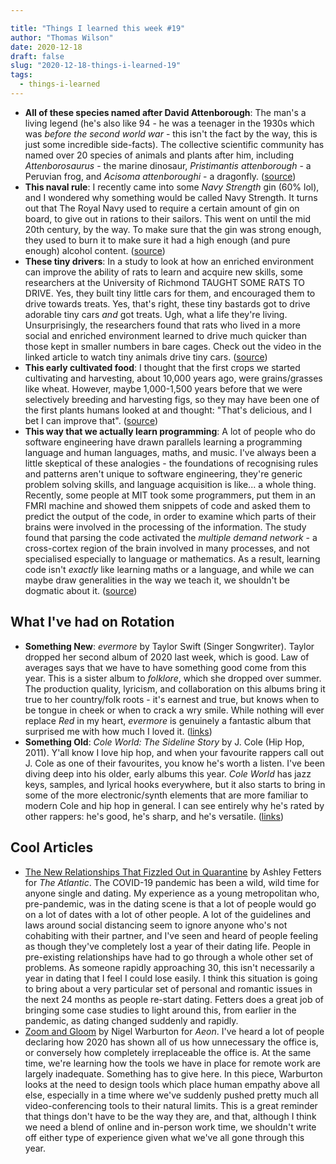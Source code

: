 ```yaml
---

title: "Things I learned this week #19"
author: "Thomas Wilson"
date: 2020-12-18
draft: false
slug: "2020-12-18-things-i-learned-19"
tags:
  - things-i-learned
---
```


- **All of these species named after David Attenborough**: The man's a living legend (he's also like 94 - he was a teenager in the 1930s which was _before the second world war_ - this isn't the fact by the way, this is just some incredible side-facts). The collective scientific community has named over 20 species of animals and plants after him, including _Attenborosaurus_ - the marine dinosaur, _Pristimantis attenborough_ - a Peruvian frog, and _Acisoma attenboroughi_ - a dragonfly. ([source](https://www.atlasobscura.com/articles/heres-every-living-or-extinct-creature-named-after-david-attenborough))
- **This naval rule**: I recently came into some _Navy Strength_ gin (60% lol), and I wondered why something would be called Navy Strength. It turns out that The Royal Navy used to require a certain amount of gin on board, to give out in rations to their sailors. This went on until the mid 20th century, by the way. To make sure that the gin was strong enough, they used to burn it to make sure it had a high enough (and pure enough) alcohol content. ([source](https://www.craft56.co.uk/blog/post/what-is-navy-strength-gin/))
- **These tiny drivers**: In a study to look at how an enriched environment can improve the ability of rats to learn and acquire new skills, some researchers at the University of Richmond TAUGHT SOME RATS TO DRIVE. Yes, they built tiny little cars for them, and encouraged them to drive towards treats. Yes, that's right, these tiny bastards got to drive adorable tiny cars _and_ got treats. Ugh, what a life they're living. Unsurprisingly, the researchers found that rats who lived in a more social and enriched environment learned to drive much quicker than those kept in smaller numbers in bare cages. Check out the video in the linked article to watch tiny animals drive tiny cars. ([source](https://arstechnica.com/science/2019/11/these-rats-learned-to-drive-tiny-cars-for-science/))
- **This early cultivated food**: I thought that the first crops we started cultivating and harvesting, about 10,000 years ago, were grains/grasses like wheat. However, maybe 1,000-1,500 years before that we were selectively breeding and harvesting figs, so they may have been one of the first plants humans looked at and thought: "That's delicious, and I bet I can improve that". ([source](https://science.sciencemag.org/content/312/5778/1292.1))
- **This way that we actually learn programming**: A lot of people who do software engineering have drawn parallels learning a programming language and human languages, maths, and music. I've always been a little skeptical of these analogies - the foundations of recognising rules and patterns aren't unique to software engineering, they're generic problem solving skills, and language acquisition is like... a whole thing. Recently, some people at MIT took some programmers, put them in an FMRI machine and showed them snippets of code and asked them to predict the output of the code, in order to examine which parts of their brains were involved in the processing of the information. The study found that parsing the code activated the _multiple demand network_ - a cross-cortex region of the brain involved in many processes, and not specialised especially to language or mathematics. As a result, learning code isn't _exactly_ like learning maths or a language, and while we can maybe draw generalities in the way we teach it, we shouldn't be dogmatic about it. ([source](https://news.mit.edu/2020/brain-reading-computer-code-1215))

## What I've had on Rotation

- **Something New**: _evermore_ by Taylor Swift (Singer Songwriter). Taylor dropped her second album of 2020 last week, which is good. Law of averages says that we have to have something good come from this year. This is a sister album to _folklore_, which she dropped over summer. The production quality, lyricism, and collaboration on this albums bring it true to her country/folk roots - it's earnest and true, but knows when to be tongue in cheek or when to crack a wry smile. While nothing will ever replace _Red_ in my heart, _evermore_ is genuinely a fantastic album that surprised me with how much I loved it. ([links](https://songwhip.com/taylor-swift/evermore))
- **Something Old**: _Cole World: The Sideline Story_ by J. Cole (Hip Hop, 2011). Y'all know I love hip hop, and when your favourite rappers call out J. Cole as one of their favourites, you know he's worth a listen. I've been diving deep into his older, early albums this year. _Cole World_ has jazz keys, samples, and lyrical hooks everywhere, but it also starts to bring in some of the more electronic/synth elements that are more familiar to modern Cole and hip hop in general. I can see entirely why he's rated by other rappers: he's good, he's sharp, and he's versatile. ([links](https://songwhip.com/j-cole/cole-world-the-sideline-story))

## Cool Articles

- [The New Relationships That Fizzled Out in Quarantine](https://www.theatlantic.com/family/archive/2020/05/new-relationships-coronavirus-pandemic/612352/) by Ashley Fetters for _The Atlantic_. The COVID-19 pandemic has been a wild, wild time for anyone single and dating. My experience as a young metropolitan who, pre-pandemic, was in the dating scene is that a lot of people would go on a lot of dates with a lot of other people. A lot of the guidelines and laws around social distancing seem to ignore anyone who's not cohabiting with their partner, and I've seen and heard of people feeling as though they've completely lost a year of their dating life. People in pre-existing relationships have had to go through a whole other set of problems. As someone rapidly approaching 30, this isn't necessarily a year in dating that I feel I could lose easily. I think this situation is going to bring about a very particular set of personal and romantic issues in the next 24 months as people re-start dating. Fetters does a great job of bringing some case studies to light around this, from earlier in the pandemic, as dating changed suddenly and rapidly.
- [Zoom and Gloom](https://aeon.co/essays/how-empathy-and-creativity-can-re-humanise-videoconferencing?utm_source=pocket-newtab-global-en-GB) by Nigel Warburton for _Aeon_. I've heard a lot of people declaring how 2020 has shown all of us how unnecessary the office is, or conversely how completely irreplaceable the office is. At the same time, we're learning how the tools we have in place for remote work are largely inadequate. Something has to give here. In this piece, Warburton looks at the need to design tools which place human empathy above all else, especially in a time where we've suddenly pushed pretty much all video-conferencing tools to their natural limits. This is a great reminder that things don't have to be the way they are, and that, although I think we need a blend of online and in-person work time, we shouldn't write off either type of experience given what we've all gone through this year.
